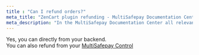 ```yaml
---
title : "Can I refund orders?"
meta_title: "ZenCart plugin refunding - MultiSafepay Documentation Center"
meta_description: "In the MultiSafepay Documentation Center all relevant information regarding our Plugins and API. As well as Support pages for Payment Method, Tools and General Questions. You can also find the contact details of our Support Team and Integration Team."
---
```

Yes, you can directly from your backend.  
You can also refund from your [MultiSafepay Control](https://merchant.multisafepay.com)
